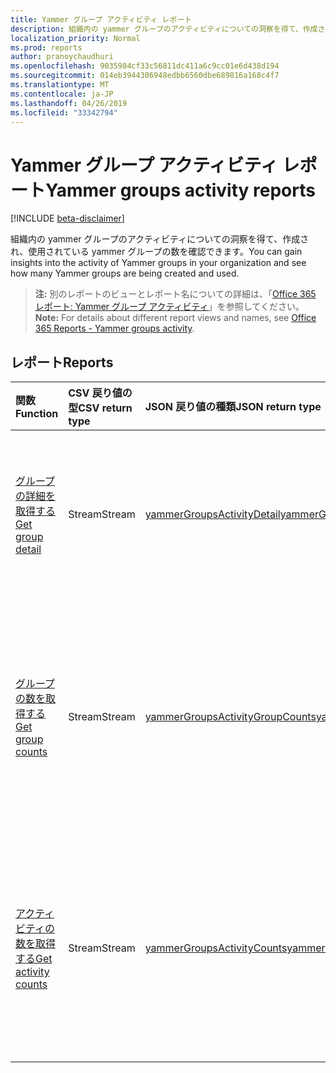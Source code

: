 ```yaml
---
title: Yammer グループ アクティビティ レポート
description: 組織内の yammer グループのアクティビティについての洞察を得て、作成され、使用されている yammer グループの数を確認できます。
localization_priority: Normal
ms.prod: reports
author: pranoychaudhuri
ms.openlocfilehash: 9035984cf33c56811dc411a6c9cc01e6d438d194
ms.sourcegitcommit: 014eb3944306948edbb6560dbe689816a168c4f7
ms.translationtype: MT
ms.contentlocale: ja-JP
ms.lasthandoff: 04/26/2019
ms.locfileid: "33342794"
---
```

# <a name="yammer-groups-activity-reports"></a><span data-ttu-id="876fb-103">Yammer グループ アクティビティ レポート</span><span class="sxs-lookup"><span data-stu-id="876fb-103">Yammer groups activity reports</span></span>

[!INCLUDE [beta-disclaimer](../../includes/beta-disclaimer.md)]

<span data-ttu-id="876fb-104">組織内の yammer グループのアクティビティについての洞察を得て、作成され、使用されている yammer グループの数を確認できます。</span><span class="sxs-lookup"><span data-stu-id="876fb-104">You can gain insights into the activity of Yammer groups in your organization and see how many Yammer groups are being created and used.</span></span>

> <span data-ttu-id="876fb-105">**注:** 別のレポートのビューとレポート名についての詳細は、「[Office 365 レポート: Yammer グループ アクティビティ](https://support.office.com/client/Yammer-groups-activity-report-94dd92ec-ea73-43c6-b51f-2a11fd78aa31)」を参照してください。</span><span class="sxs-lookup"><span data-stu-id="876fb-105">**Note:** For details about different report views and names, see [Office 365 Reports - Yammer groups activity](https://support.office.com/client/Yammer-groups-activity-report-94dd92ec-ea73-43c6-b51f-2a11fd78aa31).</span></span>

## <a name="reports"></a><span data-ttu-id="876fb-106">レポート</span><span class="sxs-lookup"><span data-stu-id="876fb-106">Reports</span></span>

| <span data-ttu-id="876fb-107">関数</span><span class="sxs-lookup"><span data-stu-id="876fb-107">Function</span></span>                                 | <span data-ttu-id="876fb-108">CSV 戻り値の型</span><span class="sxs-lookup"><span data-stu-id="876fb-108">CSV return type</span></span> | <span data-ttu-id="876fb-109">JSON 戻り値の種類</span><span class="sxs-lookup"><span data-stu-id="876fb-109">JSON return type</span></span>                         | <span data-ttu-id="876fb-110">説明</span><span class="sxs-lookup"><span data-stu-id="876fb-110">Description</span></span>                              |
| :--------------------------------------- | :-------------- | :--------------------------------------- | ---------------------------------------- |
| [<span data-ttu-id="876fb-111">グループの詳細を取得する</span><span class="sxs-lookup"><span data-stu-id="876fb-111">Get group detail</span></span>](../api/reportroot-getyammergroupsactivitydetail.md) | <span data-ttu-id="876fb-112">Stream</span><span class="sxs-lookup"><span data-stu-id="876fb-112">Stream</span></span>          | [<span data-ttu-id="876fb-113">yammerGroupsActivityDetail</span><span class="sxs-lookup"><span data-stu-id="876fb-113">yammerGroupsActivityDetail</span></span>](../resources/yammergroupsactivitydetail.md) | <span data-ttu-id="876fb-114">グループ別の Yammer グループ アクティビティに関する詳細を取得します。</span><span class="sxs-lookup"><span data-stu-id="876fb-114">Get details about Yammer groups activity by group.</span></span> |
| [<span data-ttu-id="876fb-115">グループの数を取得する</span><span class="sxs-lookup"><span data-stu-id="876fb-115">Get group counts</span></span>](../api/reportroot-getyammergroupsactivitygroupcounts.md) | <span data-ttu-id="876fb-116">Stream</span><span class="sxs-lookup"><span data-stu-id="876fb-116">Stream</span></span>          | [<span data-ttu-id="876fb-117">yammerGroupsActivityGroupCounts</span><span class="sxs-lookup"><span data-stu-id="876fb-117">yammerGroupsActivityGroupCounts</span></span>](../resources/yammergroupsactivitygroupcounts.md) | <span data-ttu-id="876fb-118">存在したグループ、およびグループ会話アクティビティを含んだグループの合計数を取得します。</span><span class="sxs-lookup"><span data-stu-id="876fb-118">Get the total number of groups that existed and how many included group conversation activity.</span></span> |
| [<span data-ttu-id="876fb-119">アクティビティの数を取得する</span><span class="sxs-lookup"><span data-stu-id="876fb-119">Get activity counts</span></span>](../api/reportroot-getyammergroupsactivitycounts.md) | <span data-ttu-id="876fb-120">Stream</span><span class="sxs-lookup"><span data-stu-id="876fb-120">Stream</span></span>          | [<span data-ttu-id="876fb-121">yammerGroupsActivityCounts</span><span class="sxs-lookup"><span data-stu-id="876fb-121">yammerGroupsActivityCounts</span></span>](../resources/yammergroupsactivitycounts.md) | <span data-ttu-id="876fb-122">グループ内で投稿、読み取り、および「いいね!」を付けた Yammer メッセージの数を取得します。</span><span class="sxs-lookup"><span data-stu-id="876fb-122">Get the number of Yammer messages posted, read, and liked in groups.</span></span> |
